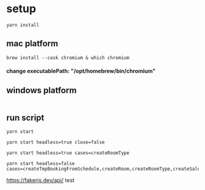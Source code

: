 # setup

```
yarn install
```

## mac platform

```
brew install --cask chromium & which chromium
```

#### change executablePath: "/opt/homebrew/bin/chromium"

## windows platform

```
```

## run script

```
yarn start

yarn start headless=true close=false

yarn start headless=true cases=createRoomType

yarn start headless=false cases=createTmpBookingFromSchedule,createRoom,createRoomType,createSaleGroup,createSaleItem,createRankCalendar,createPlan

```

<https://fakerjs.dev/api/>
test
